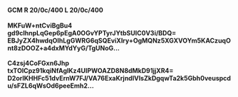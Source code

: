 #### GCM R 20/0c/400 L 20/0c/400
**MKFuW+ntCviBgBu4**<br/>**gd9clhnpLqGep6pEgA0OGvYPTyrJYtbSUIC0V3i/BDQ=**<br/>**EBJyZX4hwdqOIhLgGWRG6qSQEviXIry+OgMQNz5XGXVOYm5KACzuqOnt8zDOOZ+a4dxMYdYyG/TgUNoG...**<br/><br/>
**C4zsj4CoFGxn6Jhp**<br/>**txTOlCpz91kqiNfAglKz4UIPWOAZD8N8dMkD91jjXR4=**<br/>**D2orlKHHFc51dvErnW7FJ/VA76ExaKrjndlVIsZkDgqwTa2k5Gbh0veuspcdu/sFZL6qWsOd6peeEmh2...**